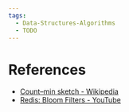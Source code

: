 ```yaml
---
tags:
  - Data-Structures-Algorithms
  - TODO
---
```


# References

- [Count–min sketch - Wikipedia](https://en.wikipedia.org/wiki/Count–min_sketch)
- [Redis: Bloom Filters - YouTube](https://youtu.be/C27lZKhiKiA?si=v6k6mwRSwpSP5mS_)
